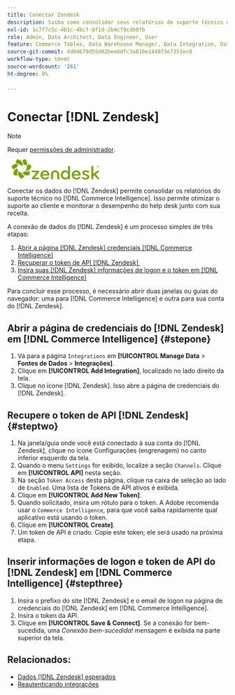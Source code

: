 ```yaml
---
title: Conectar Zendesk
description: Saiba como consolidar seus relatórios de suporte técnico no [!DNL Commerce Intelligence].
exl-id: 1c7f7c5c-4b1c-4bcf-8f1d-2b4cf9cdb0fb
role: Admin, Data Architect, Data Engineer, User
feature: Commerce Tables, Data Warehouse Manager, Data Integration, Data Import/Export
source-git-commit: 4d04b79d55d02bee6dfc3a810e144073e7353ec0
workflow-type: tm+mt
source-wordcount: '261'
ht-degree: 0%

---
```


# Conectar [!DNL Zendesk]

>[!NOTE]
>
>Requer [permissões de administrador](../../../administrator/user-management/user-management.md).

![Logotipo do Zendesk](../../../assets/Zendesk_logo.png)

Conectar os dados do [!DNL Zendesk] permite consolidar os relatórios do suporte técnico no [!DNL Commerce Intelligence]. Isso permite otimizar o suporte ao cliente e monitorar o desempenho do help desk junto com sua receita.

A conexão de dados do [!DNL Zendesk] é um processo simples de três etapas:

1. [Abrir a página  [!DNL Zendesk] credenciais [!DNL Commerce Intelligence]](#stepone)
1. [Recuperar o token de API  [!DNL Zendesk] &#x200B;](#steptwo)
1. [Insira suas  [!DNL Zendesk] informações de logon e o token em  [!DNL Commerce Intelligence]](#stepthree)

Para concluir esse processo, é necessário abrir duas janelas ou guias do navegador: uma para [!DNL Commerce Intelligence] e outra para sua conta do [!DNL Zendesk].

## Abrir a página de credenciais do [!DNL Zendesk] em [!DNL Commerce Intelligence] {#stepone}

1. Vá para a página `Integrations` em **[!UICONTROL Manage Data** > **&#x200B; Fontes de Dados &#x200B;**> **Integrações]**.
1. Clique em **[!UICONTROL Add Integration]**, localizado no lado direito da tela.
1. Clique no ícone [!DNL Zendesk]. Isso abre a página de credenciais do [!DNL Zendesk].

## Recupere o token de API [!DNL Zendesk] {#steptwo}

1. Na janela/guia onde você está conectado à sua conta do [!DNL Zendesk], clique no ícone Configurações (engrenagem) no canto inferior esquerdo da tela.
1. Quando o menu `Settings` for exibido, localize a seção `Channels`. Clique em **[!UICONTROL API]** nesta seção.
1. Na seção `Token Access` desta página, clique na caixa de seleção ao lado de `Enabled`. Uma lista de Tokens de API ativos é exibida.
1. Clique em **[!UICONTROL Add New Token]**.
1. Quando solicitado, insira um rótulo para o token. A Adobe recomenda usar o `Commerce Intelligence`, para que você saiba rapidamente qual aplicativo está usando o token.
1. Clique em **[!UICONTROL Create]**.
1. Um token de API é criado. Copie este token; ele será usado na próxima etapa.

## Inserir informações de logon e token de API do [!DNL Zendesk] em [!DNL Commerce Intelligence] {#stepthree}

1. Insira o prefixo do site [!DNL Zendesk] e o email de logon na página de credenciais do [!DNL Zendesk] em [!DNL Commerce Intelligence].
1. Insira o token da API.
1. Clique em **[!UICONTROL Save & Connect]**. Se a conexão for bem-sucedida, uma *Conexão bem-sucedida!* mensagem é exibida na parte superior da tela.

## Relacionados:

* [Dados  [!DNL Zendesk]  esperados](../integrations/exp-zendesk-data.md)
* [Reautenticando integrações](https://experienceleague.adobe.com/docs/commerce-knowledge-base/kb/how-to/mbi-reauthenticating-integrations.html?lang=pt-BR)
